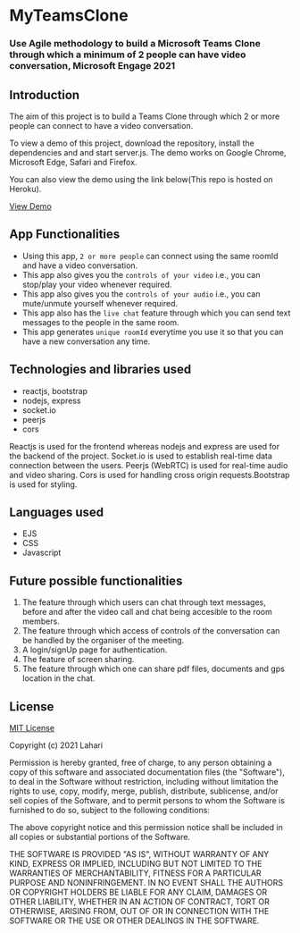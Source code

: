 MyTeamsClone
=============
### Use Agile methodology to build a Microsoft Teams Clone through which a minimum of 2 people can have video conversation, Microsoft Engage 2021 ###

Introduction
------------

The aim of this project is to build a Teams Clone through which 2 or more people can connect to have a video conversation.

To view a demo of this project, download the repository, install the dependencies and and start server.js. The demo works on Google Chrome, Microsoft Edge, 
Safari and Firefox.

You can also view the demo using the link below(This repo is hosted on Heroku).

[View Demo](https://boiling-fjord-62718.herokuapp.com/)

App Functionalities
--------------------

* Using this app, ````2 or more people```` can connect using the same roomId and have a video conversation.
* This app also gives you the ````controls of your video```` i.e., you can stop/play your video whenever required.
* This app also gives you the ````controls of your audio```` i.e., you can mute/unmute yourself whenever required.
* This app also has the ````live chat```` feature through which you can send text messages to the people in the same room.
* This app generates ````unique roomId```` everytime you use it so that you can have a new conversation any time.

Technologies and libraries used
-------------------------------
* reactjs, bootstrap
* nodejs, express
* socket.io
* peerjs
* cors 

Reactjs is used for the frontend whereas nodejs and express are used for the backend of the project.
Socket.io is used to establish real-time data connection between the users.
Peerjs (WebRTC) is used for real-time audio and video sharing.
Cors is used for handling cross origin requests.Bootstrap is used for styling.


Languages used
--------------
* EJS
* CSS
* Javascript

Future possible functionalities
-------------------------------
1. The feature through which users can chat through text messages, before and after the video call and chat being accesible to the room members.
2. The feature through which access of controls of the conversation can be handled by the organiser of the meeting.
3. A login/signUp page for authentication.
4. The feature of screen sharing.
5. The feature through which one can share pdf files, documents and gps location in the chat.

License
--------

[MIT License](http://www.opensource.org/licenses/mit-license.php)

Copyright (c) 2021 Lahari

Permission is hereby granted, free of charge, to any person obtaining a copy
of this software and associated documentation files (the "Software"), to deal
in the Software without restriction, including without limitation the rights
to use, copy, modify, merge, publish, distribute, sublicense, and/or sell
copies of the Software, and to permit persons to whom the Software is
furnished to do so, subject to the following conditions:

The above copyright notice and this permission notice shall be included in all
copies or substantial portions of the Software.

THE SOFTWARE IS PROVIDED "AS IS", WITHOUT WARRANTY OF ANY KIND, EXPRESS OR
IMPLIED, INCLUDING BUT NOT LIMITED TO THE WARRANTIES OF MERCHANTABILITY,
FITNESS FOR A PARTICULAR PURPOSE AND NONINFRINGEMENT. IN NO EVENT SHALL THE
AUTHORS OR COPYRIGHT HOLDERS BE LIABLE FOR ANY CLAIM, DAMAGES OR OTHER
LIABILITY, WHETHER IN AN ACTION OF CONTRACT, TORT OR OTHERWISE, ARISING FROM,
OUT OF OR IN CONNECTION WITH THE SOFTWARE OR THE USE OR OTHER DEALINGS IN THE
SOFTWARE.










